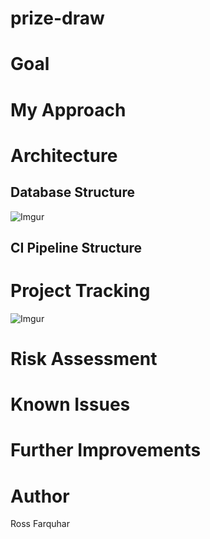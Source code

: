 # prize-draw
# Goal
# My Approach
# Architecture
## Database Structure
![Imgur](https://i.imgur.com/DHJdwK4.png)
## CI Pipeline Structure
# Project Tracking
![Imgur](https://i.imgur.com/yqYkMdc.png?1)
# Risk Assessment
# Known Issues
# Further Improvements
# Author
Ross Farquhar

